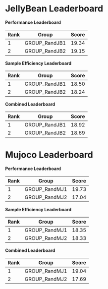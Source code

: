 # JellyBean Leaderboard

**Performance Leaderboard**

|Rank      |Group     |Score     |
|----------|----------|----------|
|1      |GROUP_RandJB1     |19.34     |
|2      |GROUP_RandJB2     |19.15     |


**Sample Efficiency Leaderboard**

|Rank      |Group     |Score     |
|----------|----------|----------|
|1      |GROUP_RandJB1     |18.50     |
|2      |GROUP_RandJB2     |18.24     |


**Combined Leaderboard**

|Rank      |Group     |Score     |
|----------|----------|----------|
|1      |GROUP_RandJB1     |18.92     |
|2      |GROUP_RandJB2     |18.69     |


# Mujoco Leaderboard

**Performance Leaderboard**

|Rank      |Group     |Score     |
|----------|----------|----------|
|1      |GROUP_RandMJ1     |19.73     |
|2      |GROUP_RandMJ2     |17.04     |


**Sample Efficiency Leaderboard**

|Rank      |Group     |Score     |
|----------|----------|----------|
|1      |GROUP_RandMJ1     |18.35     |
|2      |GROUP_RandMJ2     |18.33     |


**Combined Leaderboard**

|Rank      |Group     |Score     |
|----------|----------|----------|
|1      |GROUP_RandMJ1     |19.04     |
|2      |GROUP_RandMJ2     |17.69     |


